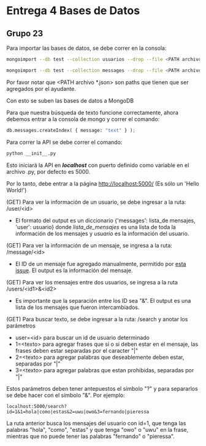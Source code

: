 # Entrega 4 Bases de Datos

## Grupo 23

Para importar las bases de datos, se debe correr en la consola:

```bash
mongoimport --db test --collection usuarios --drop --file <PATH archivo usuarios.json> --jsonArray
```

```bash
mongoimport --db test --collection messages --drop --file <PATH archivo messages.json> --jsonArray
```

Por favor notar que <PATH archivo *.json> son paths que tienen que ser agregados por el ayudante.

Con esto se suben las bases de datos a MongoDB

Para que nuestra búsqueda de texto funcione correctamente, ahora debemos entrar a la consola de mongo y correr el comando:

```python
db.messages.createIndex( { message: "text" } );
```

Para correr la API se debe correr el comando:

```bash
python __init__.py
```

Esto iniciará la API en ***localhost*** con puerto definido como variable en el archivo .py, por defecto es 5000.

Por lo tanto, debe entrar a la página [http://localhost:5000/](http://localhost:5000/) (Es sólo un 'Hello World!')

(GET) Para ver la información de un usuario, se debe ingresar a la ruta: /user/\<id\> 

 - El formato del output es un diccionario {'messages': lista_de mensajes, 'user': usuario} donde *lista_de_mensajes* es una lista de toda la información de los mensajes y *usuario* es la información del usuario.

(GET) Para ver la información de un mensaje, se ingresa a la ruta: /message/\<id\>

 - El ID de un mensaje fue agregado manualmente, permitido por [esta issue](https://github.com/IIC2413/Syllabus-2018-2/issues/147). El output es la información del mensaje.

(GET) Para ver los mensajes entre dos usuarios, se ingresa a la ruta /users/\<id1\>&\<id2>

- Es importante que la separación entre los ID sea "&". El output es una lista de los mensajes que fueron intercambiados.

(GET) Para buscar texto, se debe ingresar a la ruta: /search y anotar los parámetros

- user=\<id\> para buscar un id de usuario determinado
- 1=\<texto\> para agregar frases que si o si deben estar en el mensaje, las frases deben estar separadas por el caracter "|"
- 2=\<texto\> para agregar palabras que deseablemente deben estar, separadas por "|"
- 3=\<texto\> para agregar palabras que estan prohibidas, separadas por "|"

Estos parámetros deben tener antepuestos el símbolo "?" y para separarlos se debe hacer con el símbolo "&". Por ejemplo:

```
localhost:5000/search?id=1&1=hola|como|estas&2=uwu|owo&3=fernando|pieressa
```

La ruta anterior busca los mensajes del usuario con id=1, que tenga las palabras "hola", "como", "estas" y que tenga "owo" o "uwu" en la frase, mientras que no puede tener las palabras "fernando" o "pieressa".





